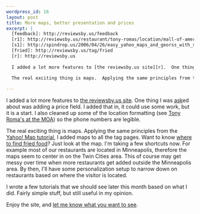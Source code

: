 ```yaml
--- 
wordpress_id: 16
layout: post
title: More maps, better presentation and prices
excerpt: |
  [feedback]: http://reviewsby.us/feedback
  [r1]: http://reviewsby.us/restaurant/tony-romas/location/mall-of-america
  [s1]: http://spindrop.us/2006/04/26/easy_yahoo_maps_and_georss_with_symfony
  [fried]: http://reviewsby.us/tag/fried
  [r]: http://reviewsby.us
  
  I added a lot more features to [the reviewsby.us site][r].  One thing I was [ask][feedback]ed about was adding a price field.  I added that in, it could use some work, but it is a start.  I also cleaned up some of the location formatting (see [Tony Roma's at the MOA][r1]) so the phone numbers are legible.
  
  The real exciting thing is maps.  Applying the same principles from the [Yahoo! Map tutorial][s1], I added maps to all the tag pages.  Want to know [where to find fried food][fried]?  Just look at the map.  I'm taking a few shortcuts now.  For example most of our restaurants are located in Minneapolis, therefore the maps seem to center in on the Twin Cities area.  This of course may get messy over time when more restaurants get added outside the Minneapolis area.  By then, I'll have some personalization setup to narrow down on restaurants based on where the visitor is located.  

---
```

[feedback]: http://reviewsby.us/feedback
[r1]: http://reviewsby.us/restaurant/tony-romas/location/mall-of-america
[s1]: http://spindrop.us/2006/04/26/easy_yahoo_maps_and_georss_with_symfony
[fried]: http://reviewsby.us/tag/fried
[r]: http://reviewsby.us

I added a lot more features to [the reviewsby.us site][r].  One thing I was [ask][feedback]ed about was adding a price field.  I added that in, it could use some work, but it is a start.  I also cleaned up some of the location formatting (see [Tony Roma's at the MOA][r1]) so the phone numbers are legible.

The real exciting thing is maps.  Applying the same principles from the [Yahoo! Map tutorial][s1], I added maps to all the tag pages.  Want to know [where to find fried food][fried]?  Just look at the map.  I'm taking a few shortcuts now.  For example most of our restaurants are located in Minneapolis, therefore the maps seem to center in on the Twin Cities area.  This of course may get messy over time when more restaurants get added outside the Minneapolis area.  By then, I'll have some personalization setup to narrow down on restaurants based on where the visitor is located.  

I wrote a few tutorials that we should see later this month based on what I did.  Fairly simple stuff, but still useful in my opinion.

Enjoy the site, and [let me know what you want to see][feedback].
